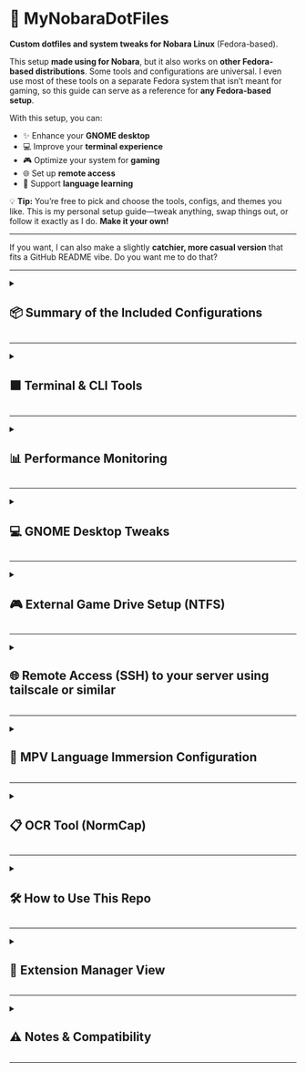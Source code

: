 # 🚀 MyNobaraDotFiles

**Custom dotfiles and system tweaks for Nobara Linux** (Fedora-based).

This setup **made using for Nobara**, but it also works on **other Fedora-based distributions**. Some tools and configurations are universal. I even use most of these tools on a separate Fedora system that isn’t meant for gaming, so this guide can serve as a reference for **any Fedora-based setup**.

With this setup, you can:

* ✨ Enhance your **GNOME desktop**
* 💻 Improve your **terminal experience**
* 🎮 Optimize your system for **gaming**
* 🌐 Set up **remote access**
* 📝 Support **language learning**

💡 **Tip:** You’re free to pick and choose the tools, configs, and themes you like. This is my personal setup guide—tweak anything, swap things out, or follow it exactly as I do. **Make it your own!**

---

If you want, I can also make a slightly **catchier, more casual version** that fits a GitHub README vibe. Do you want me to do that?

---

<details>
<summary><h2>📦 Summary of the Included Configurations</h2></summary>

### 🎛️ Terminal

* 🐱 **Kitty** terminal setup
* ⭐ **Starship prompt** with custom Nobara/Fedora logos
* 🐟 **Fish Shell** with useful abbreviations for common comands 

### 🎮 Gaming

* 🛠️ **MangoHud** fixes for better in-game overlays
* 🔌 **NTFS** game **drive auto-mount** for seamless access and steam compatibility
* 🔧 **Btop** for a light weight system monitor

### 🖥️ GNOME

* 🔄 Tweaked **Alt+Tab** behavior & battery indicator in top bar
* ⌨️ Custom Keyboard Shortcuts
* 🎨 **WhiteSur theme** + **MacTahoe icons** + **Bibata cursor** for a sleek UI
* 🖼️ Included **wallpaper**: `media/wallpaper.jpg`
* 🧩 Essential **GNOME extensions** [View recommended extensions in Extension Manager →](#extension-manager-open)

### 🛠️ Tools

* 🎬 **MPV** player **configuration** for language immersion
* 🅰️ **Fonts** for **Anki** cards (Chinese and japanese fonts)
* 📋 **Ocr** support with shortcut

</details>


---

<details>
<summary><h2>⬛ Terminal & CLI Tools</h2></summary>

✨ This setup combines **Kitty**, **Fish**, and **Starship** to create a **fast, modern, and highly customizable terminal experience**:

- **Kitty** → Clean, GPU-accelerated terminal with smooth performance  
- **Fish** → Intuitive shell with autosuggestions & syntax highlighting for effortless commands  
- **Starship** → Sleek, informative prompt with Git status, environments, execution time, and more  

🚀 The result is a **minimal yet powerful workflow** optimized for **productivity, readability, and daily use**.
<br></br>


### 🔹 Kitty Terminal

* Config: `~/.config/kitty/kitty.conf`


### 🔹 Fish Shell

* Install:  
  ```bash
  sudo dnf install fish

* Set as default shell:
  ```bash
  chsh -s /usr/bin/fish

 * Config: ~/.config/fish/config.fish


### 🔹 Starship Prompt


* Install:  
  ```bash
  curl -sS https://starship.rs/install.sh | sh
* Config: `~/.config/starship.toml`

#### 🖥️ Desktop with Terminal

A look at my customized GNOME desktop with `kitty` terminal open:

![My GNOME Desktop with Kitty](media/screenshot-terminal.png)

</details>


---

<details>
<summary><h2>📊 Performance Monitoring</h2></summary>

### 🔸 MangoHud (for gaming overlays)

* Enable:
  ```bash
  MANGOHUD=1
  ```

* Enable per-game:

  ```bash
  MANGOHUD=1 gamemoderun %command%
  ```
* GPU selection (via GOverlay):

  * Go to **Visual Settings**
  * Set correct PCI GPU (e.g. `1:00.0` for NVIDIA)

### 🔸 Btop (system resources monitor) 
* Install:  
  ```bash
  sudo dnf install btop

</details>

---

<details>
<summary><h2>💻 GNOME Desktop Tweaks</h2></summary>

### ♣️ Behavior Fixes

**Restore traditional Alt+Tab (individual windows, not grouped by app):**

```bash
gsettings set org.gnome.desktop.wm.keybindings switch-windows "['<Alt>Tab']"
gsettings set org.gnome.desktop.wm.keybindings switch-windows-backward "['<Shift><Alt>Tab']"
gsettings set org.gnome.desktop.wm.keybindings switch-applications "[]"
gsettings set org.gnome.desktop.wm.keybindings switch-applications-backward "[]"
```

**Show battery percentage in top bar:**

```bash
gsettings set org.gnome.desktop.interface show-battery-percentage true
```

### ⌨️ Custom Keyboard Shortcuts

#### 🚀 Application Launchers

| Shortcut       | Application          | Command                          |
|----------------|----------------------|----------------------------------|
| `Super + E`    | Files (Nautilus)     | `nautilus --new-window`          |
| `Super + Enter`| Kitty Terminal       | `kitty`                          |
| `Super + D`    | Yazi File Manager    | `kitty -e yazi`                  |
| `Super + R`    | Btop                 | `kitty -e btop`                  |
| `Super + B`    | Zen Browser          | `flatpak run app.zen_browser.zen`|
| `Super + F9`| Ocr      | `/usr/bin/flatpak run com.github.dynobo.normcap`|

### 🔧 How to Set These Shortcuts

1. Open **Settings** → **Keyboard** → **Keyboard Shortcuts**
2. Scroll down and click **"View and Customize Shortcuts"**
3. Select **"Custom Shortcuts"** in the sidebar
4. Click the **+** button to add each shortcut

### 🎨 Visual Style

#### 🛠️ Prerequisites
1. Install required tools:
   ```bash
   sudo dnf install gnome-tweaks
   ```
2. Enable **User Themes** extension:
   - Open Extensions app (`gnome-extensions-app`)
   - Search for "User Themes"
   - Enable the extension

#### 🔸 Themes Used

| Component  | Theme                 | Source Link                                                               |
| ---------- | --------------------- | ------------------------------------------------------------------------- |
| GTK Theme  | WhiteSur-Dark         | [WhiteSur-gtk-theme](https://github.com/vinceliuice/WhiteSur-gtk-theme)   |
| Icon Theme | MacTahoe              | [MacTahoe-icon-theme](https://github.com/vinceliuice/MacTahoe-icon-theme) |
| Cursor     | Bibata Modern Classic | [Bibata Cursor](https://github.com/ful1e5/Bibata_Cursor)                  |

> Install these manually or using their provided install scripts.

  
1. Open **GNOME Tweaks**
2. Navigate to "Appearance" tab
3. Set:

   | Setting       | Value                  |
   |---------------|------------------------|
   | Cursor        | Bibata-Modern-Classic  |
   | Icons         | MacTahoe-dark          |
   | Shell         | WhiteSur-Dark          |
   | Legacy Applications  | WhiteSur-Dark   |

### 🖼️ Included Wallpaper
![Default Wallpaper](media/wallpaper.jpg)  
Located in `media/wallpaper.jpg` - set as your desktop background for the complete look.
**To set wallpaper:**
1. Right-click desktop → "Change Background"
2. Select "Wallpapers" tab
3. Click "+" to add `media/wallpaper.jpg`
4. Select your new wallpaper

</details>

---

<details>
<summary><h2>🎮 External Game Drive Setup (NTFS)</h2></summary>

### Use Case: Mounting a 2TB M.2 external drive for Steam game storage

1. Find UUID of the drive:

   ```bash
   sudo blkid
   ```

2. Add this to `/etc/fstab` (replace `xxxx-...` with actual UUID):

   ```bash
   UUID=xxxxxxxx-xxxx-xxxx-xxxx-xxxxxxxxxxxx  /mnt/gamedrive  ntfs-3g  uid=1000,gid=1000,rw,exec,umask=000,nofail,x-gvfs-show  0  0
   ```

3. Create mount point:

   ```bash
   sudo mkdir -p /mnt/gamedrive
   ```

> ⚠️ **Backup your `/etc/fstab`** before editing. Mistakes can prevent your system from booting.
>  Do this with caution and at your own risk.

</details>

---

<details>
<summary><h2>🌐 Remote Access (SSH) to your server using tailscale or similar</h2></summary>

Once your computer and server are connected to your VPN:

Set up an SSH alias for convenience. Add this to `~/.bashrc`:

```bash
alias sshserver='ssh username@hostname'
```

Apply changes:

```bash
source ~/.bashrc
```

</details>

---

<details>
<summary><h2>🎥 MPV Language Immersion Configuration</h2></summary>

**Enhanced media playback for language learning** with automatic playback, and language-specific presets.

### 📌 Installation Paths
| Installation Type | Config Location                          |
|-------------------|-----------------------------------------|
| Native Linux      | `~/.config/mpv/`                        |
| Flatpak           | `~/.var/app/io.mpv.Mpv/config/mpv/`     |
| Windows           | `%APPDATA%\mpv\`                        |

### **1️⃣ Install Native MPV (Recommended)**
```bash
# Install MPV with full codec support
sudo dnf install mpv ffmpeg

# For hardware acceleration (Intel/NVIDIA/AMD):
sudo dnf install libva-intel-driver libva-utils mesa-vdpau-drivers
```

### **2️⃣ Configuration File Locations**
#### **Native Installation Paths**:
```
~/.config/mpv/
├── mpv.conf           # Main config
├── input.conf        # Keybindings
└── scripts/          # Custom Lua scripts
```

### **3️⃣ Install Language Immersion Config**
```bash
# Create config directory
mkdir -p ~/.config/mpv
```

### 🌍 Language Support
Pre-configured for optimal experience with:
- 日本語 (Japanese)
- 简体中文 (Chinese Simplified)
- Português (Portuguese)
- Русский (Russian)
- English
- Español (Spanish)

### ✨ Key Features
- **Autoplay functionality** for immersion sessions
- **Language-specific presets**:
  - Preferred audio tracks
  - Subtitle styling
- **Smart pause/resume** behavior

> Note: This is a personalized configuration that may need adjustment for your specific language learning needs.

</details>


---

<details> <summary><h2>📋 OCR Tool (NormCap)</h2></summary>
✨ Optical Character Recognition for Easy Text Capture

NormCap is a cross-platform OCR tool that lets you quickly capture text from anywhere on your screen.
🔹 Installation
bash

# Install via Flatpak (recommended)
flatpak install flathub com.github.dynobo.normcap

🔹 Usage

    Launch NormCap using the keyboard shortcut: Super + F9

    Select an area on your screen containing text

    Text is automatically copied to your clipboard

    Paste anywhere you need the text

🔹 Features

    ✅ Captures text from images, videos, PDFs, etc.

    ✅ Supports multiple languages

    ✅ Automatically copies to clipboard

    ✅ Lightweight and fast

    ✅ Cross-platform (Linux, Windows, macOS)

> 💡  **Important**  
> Go to 💻 GNOME Desktop Tweaks and then ⌨️ Custom Keyboard Shortcuts to add a shortcut for the OCR
</details>

---

<details>
<summary><h2>🛠️ How to Use This Repo</h2></summary>

1. Clone:

   ```bash
   git clone https://github.com/MiguelRegueiro/MyNobaraDotFiles
   ```

2. Copy over desired configs to:

   * `~/.config/kitty/`
   * `~/.config/starship.toml`
   * etc.

3. Apply GNOME settings:

> 💡  **Important**  
> Go to 💻 GNOME Desktop Tweaks for this step

4. Installed the desired tools

</details>

---

<details>
<summary><h2>📸 Extension Manager View</h2></summary>

#### Extension Manager Open

A preview of all installed GNOME extensions inside **Extension Manager**:

![GNOME Extensions via Extension Manager](media/extensions-view.png)

</details>

---

<details>
<summary><h2>⚠️ Notes & Compatibility</h2></summary>

* These configs were built and tested on **Nobara Linux**, but most will work on:

  * Fedora GNOME
  * Other systemd-based distros using GNOME
* Some parts (like `fstab`, MangoHud) require additional packages like:

  * `ntfs-3g`
  * `gamemode`
  * `mangohud`

</details>


---
